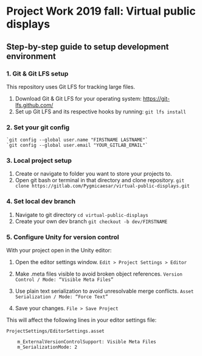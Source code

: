 # Project Work 2019 fall: Virtual public displays

## Step-by-step guide to setup development environment

### 1. Git & Git LFS setup

This repository uses Git LFS for tracking large files.

1. Download Git & Git LFS for your operating system: https://git-lfs.github.com/
2. Set up Git LFS and its respective hooks by running:
    `git lfs install`

### 2. Set your git config
    `git config --global user.name "FIRSTNAME LASTNAME"`
    `git config --global user.email "YOUR_GITLAB_EMAIL"`
    
### 3. Local project setup
1. Create or navigate to folder you want to store your projects to.
2. Open git bash or terminal in that directory and clone repository.
    `git clone https://gitlab.com/Pygmicaesar/virtual-public-displays.git`

### 4. Set local dev branch
1. Navigate to git directory
    `cd virtual-public-displays`
2. Create your own dev branch
    `git checkout -b dev/FIRSTNAME`

### 5. Configure Unity for version control

With your project open in the Unity editor:

1. Open the editor settings window.
    `Edit > Project Settings > Editor`

2. Make .meta files visible to avoid broken object references.
    `Version Control / Mode: “Visible Meta Files”`

3. Use plain text serialization to avoid unresolvable merge conflicts.
    `Asset Serialization / Mode: “Force Text”`

4. Save your changes.
    `File > Save Project`

This will affect the following lines in your editor settings file:

    ProjectSettings/EditorSettings.asset
  
        m_ExternalVersionControlSupport: Visible Meta Files
        m_SerializationMode: 2
